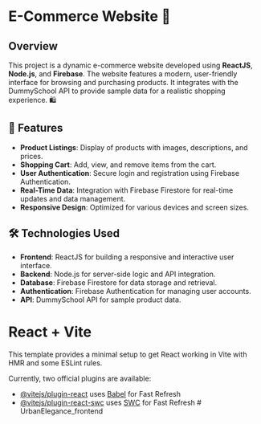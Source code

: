 # E-Commerce Website 🛒

## Overview
This project is a dynamic e-commerce website developed using **ReactJS**, **Node.js**, and **Firebase**. The website features a modern, user-friendly interface for browsing and purchasing products. It integrates with the DummySchool API to provide sample data for a realistic shopping experience. 🛍️ <br>

## 🚀 Features
- **Product Listings**: Display of products with images, descriptions, and prices.
- **Shopping Cart**: Add, view, and remove items from the cart.
- **User Authentication**: Secure login and registration using Firebase Authentication.
- **Real-Time Data**: Integration with Firebase Firestore for real-time updates and data management.
- **Responsive Design**: Optimized for various devices and screen sizes.<br>

## 🛠️ Technologies Used
- **Frontend**: ReactJS for building a responsive and interactive user interface.
- **Backend**: Node.js for server-side logic and API integration.
- **Database**: Firebase Firestore for data storage and retrieval.
- **Authentication**: Firebase Authentication for managing user accounts.
- **API**: DummySchool API for sample product data.<br>


# React + Vite

This template provides a minimal setup to get React working in Vite with HMR and some ESLint rules.

Currently, two official plugins are available:

- [@vitejs/plugin-react](https://github.com/vitejs/vite-plugin-react/blob/main/packages/plugin-react/README.md) uses [Babel](https://babeljs.io/) for Fast Refresh
- [@vitejs/plugin-react-swc](https://github.com/vitejs/vite-plugin-react-swc) uses [SWC](https://swc.rs/) for Fast Refresh
#   U r b a n E l e g a n c e _ f r o n t e n d 

 
 
